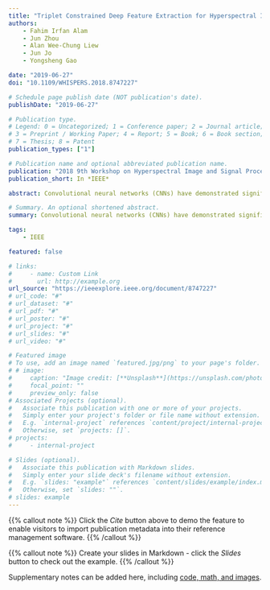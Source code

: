 ```yaml
---
title: "Triplet Constrained Deep Feature Extraction for Hyperspectral Image Classification"
authors:
    - Fahim Irfan Alam
    - Jun Zhou
    - Alan Wee-Chung Liew
    - Jun Jo
    - Yongsheng Gao

date: "2019-06-27"
doi: "10.1109/WHISPERS.2018.8747227"

# Schedule page publish date (NOT publication's date).
publishDate: "2019-06-27"

# Publication type.
# Legend: 0 = Uncategorized; 1 = Conference paper; 2 = Journal article;
# 3 = Preprint / Working Paper; 4 = Report; 5 = Book; 6 = Book section;
# 7 = Thesis; 8 = Patent
publication_types: ["1"]

# Publication name and optional abbreviated publication name.
publication: "2018 9th Workshop on Hyperspectral Image and Signal Processing: Evolution in Remote Sensing (WHISPERS)"
publication_short: In *IEEE*

abstract: Convolutional neural networks (CNNs) have demonstrated significant performance in various visual recognition problems in recent years. Recent research has shown that training multilayer neural networks can extensively improve the performance of hyperspectral image (HSI) classification. In this paper, we apply a triplet constraint property on a 3D CNN. This method directly learns a mapping from images to a Euclidean space in which distances directly correspond to a measure of spectral-spatial similarity. Once this embedding has been established, classification can be implemented with such embeddings as feature vectors. Moreover, we also augment the size of the training samples in different band groups. This produces different yet useful estimation of spectral-spatial characteristics of HSI data and contributes considerably in accurate classification. This method is evaluated on a new dataset and compared with several state-of-the-art models, which shows the promising potential of our method.

# Summary. An optional shortened abstract.
summary: Convolutional neural networks (CNNs) have demonstrated significant performance in various visual recognition problems in recent years. Recent research has shown that training multilayer neural networks can extensively improve the performance of hyperspectral image (HSI) classification. In this paper, we apply a triplet constraint property on a 3D CNN. This method directly learns a mapping from images to a Euclidean space in which distances directly correspond to a measure of spectral-spatial similarity. Once this embedding has been established, classification can be implemented with such embeddings as feature vectors. Moreover, we also augment the size of the training samples in different band groups. This produces different yet useful estimation of spectral-spatial characteristics of HSI data and contributes considerably in accurate classification. This method is evaluated on a new dataset and compared with several state-of-the-art models, which shows the promising potential of our method.

tags:
    - IEEE

featured: false

# links:
#     - name: Custom Link
#       url: http://example.org
url_source: "https://ieeexplore.ieee.org/document/8747227"
# url_code: "#"
# url_dataset: "#"
# url_pdf: "#"
# url_poster: "#"
# url_project: "#"
# url_slides: "#"
# url_video: "#"

# Featured image
# To use, add an image named `featured.jpg/png` to your page's folder.
# # image:
#     caption: "Image credit: [**Unsplash**](https://unsplash.com/photos/pLCdAaMFLTE)"
#     focal_point: ""
#     preview_only: false
# Associated Projects (optional).
#   Associate this publication with one or more of your projects.
#   Simply enter your project's folder or file name without extension.
#   E.g. `internal-project` references `content/project/internal-project/index.md`.
#   Otherwise, set `projects: []`.
# projects:
#     - internal-project

# Slides (optional).
#   Associate this publication with Markdown slides.
#   Simply enter your slide deck's filename without extension.
#   E.g. `slides: "example"` references `content/slides/example/index.md`.
#   Otherwise, set `slides: ""`.
# slides: example
---
```


{{% callout note %}}
Click the _Cite_ button above to demo the feature to enable visitors to import publication metadata into their reference management software.
{{% /callout %}}

{{% callout note %}}
Create your slides in Markdown - click the _Slides_ button to check out the example.
{{% /callout %}}

Supplementary notes can be added here, including [code, math, and images](https://wowchemy.com/docs/writing-markdown-latex/).
